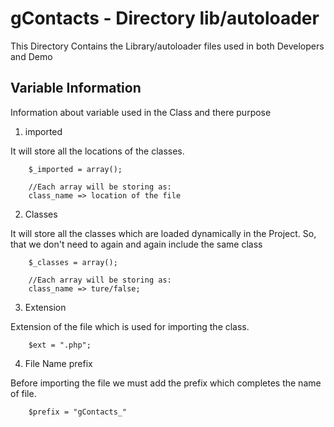 gContacts - Directory lib/autoloader
=========

This Directory Contains the Library/autoloader files used in 
both Developers and Demo

Variable Information
----
Information about variable used in the Class and there purpose


1. imported

  It will store all the locations of the classes. 


        $_imported = array();

        //Each array will be storing as:
        class_name => location of the file

 
 
2. Classes

  It will store all the classes which are loaded dynamically in the Project. 
So, that we don't need to again and again include the same class


        $_classes = array();
        
        //Each array will be storing as:
        class_name => ture/false;


3. Extension

  Extension of the file which is used for importing the class.
  

        $ext = ".php";


4. File Name prefix

  Before importing the file we must add the prefix which completes the name of file.
  
  
        $prefix = "gContacts_"